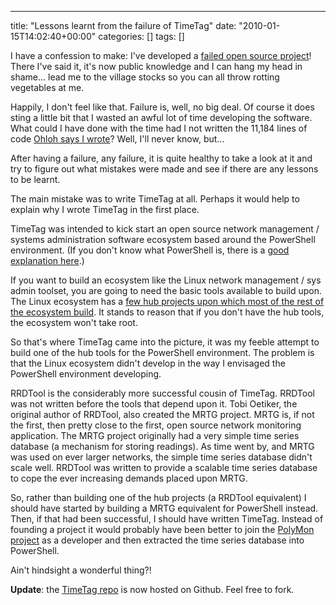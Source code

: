 ---
title: "Lessons learnt from the failure of TimeTag"
date: "2010-01-15T14:02:40+00:00"
categories: []
tags: []

I have a confession to make: I've developed a <a href="http://www.openxtra.co.uk/freestuff/timetag">failed open source project</a>! There I've said it, it's now public knowledge and I can hang my head in shame... lead me to the village stocks so you can all throw rotting vegetables at me.

Happily, I don't feel like that. Failure is, well, no big deal. Of course it does sting a little bit that I wasted an awful lot of time developing the software. What could I have done with the time had I not written the 11,184 lines of code <a href="http://www.ohloh.net/p/timetag/analyses/latest">Ohloh says I wrote</a>? Well, I'll never know, but...

After having a failure, any failure, it is quite healthy to take a look at it and try to figure out what mistakes were made and see if there are any lessons to be learnt.

The main mistake was to write TimeTag at all. Perhaps it would help to explain why I wrote TimeTag in the first place.

TimeTag was intended to kick start an open source network management / systems administration software ecosystem based around the PowerShell environment. (If you don't know what PowerShell is, there is a <a href="http://www.developer.com/lang/other/article.php/3674886/An-Introduction-To-PowerShell.htm">good explanation here</a>.)

If you want to build an ecosystem like the Linux network management / sys admin toolset, you are going to need the basic tools available to build upon. The Linux ecosystem has a <a href="http://techteapot.com/hub-projects-in-open-source-network-management/">few hub projects upon which most of the rest of the ecosystem build</a>. It stands to reason that if you don't have the hub tools, the ecosystem won't take root.

So that's where TimeTag came into the picture, it was my feeble attempt to build one of the hub tools for the PowerShell environment. The problem is that the Linux ecosystem didn't develop in the way I envisaged the PowerShell environment developing.

RRDTool is the considerably more successful cousin of TimeTag. RRDTool was not written before the tools that depend upon it. Tobi Oetiker, the original author of RRDTool, also created the MRTG project. MRTG is, if not the first, then pretty close to the first, open source network monitoring application. The MRTG project originally had a very simple time series database (a mechanism for storing readings). As time went by, and MRTG was used on ever larger networks, the simple time series database didn't scale well. RRDTool was written to provide a scalable time series database to cope the ever increasing demands placed upon MRTG.

So, rather than building one of the hub projects (a RRDTool equivalent) I should have started by building a MRTG equivalent for PowerShell instead. Then, if that had been successful, I should have written TimeTag. Instead of founding a project it would probably have been better to join the <a href="http://www.codeplex.com/polymon">PolyMon project</a> as a developer and then extracted the time series database into PowerShell.

Ain't hindsight a wonderful thing?!

<strong>Update</strong>: the <a href="http://github.com/openxtra/TimeTag">TimeTag repo</a> is now hosted on Github. Feel free to fork.
